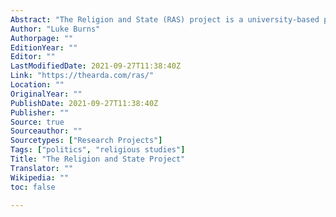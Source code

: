 ```yaml
---
Abstract: "The Religion and State (RAS) project is a university-based project located at Bar Ilan University in Ramat Gan, Israel. Its goal is to create a set of measures that systematically gauge the intersection between government and religion."
Author: "Luke Burns"
Authorpage: ""
EditionYear: ""
Editor: ""
LastModifiedDate: 2021-09-27T11:38:40Z
Link: "https://thearda.com/ras/"
Location: ""
OriginalYear: ""
PublishDate: 2021-09-27T11:38:40Z
Publisher: ""
Source: true
Sourceauthor: ""
Sourcetypes: ["Research Projects"]
Tags: ["politics", "religious studies"]
Title: "The Religion and State Project"
Translator: ""
Wikipedia: ""
toc: false

---
```

